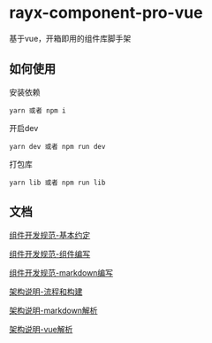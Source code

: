 # rayx-component-pro-vue 
基于vue，开箱即用的组件库脚手架

## 如何使用

安装依赖
```
yarn 或者 npm i
```

开启dev
```
yarn dev 或者 npm run dev
```

打包库
```
yarn lib 或者 npm run lib
```

## 文档

[组件开发规范-基本约定](./src/views/development/base/base.md)

[组件开发规范-组件编写](./src/views/development/component/base.md)

[组件开发规范-markdown编写](./src/views/development/md/base.md)

[架构说明-流程和构建](./src/views/architecture/base/base.md)

[架构说明-markdown解析](./src/views/architecture/md/base.md)

[架构说明-vue解析](./src/views/architecture/vue/base.md)


